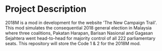 # Project Description 
2018M is a mod in development for the website 'The New Campaign Trail'. This mod simulates the consequential 2018 general election in Malaysia where three coalitions, Pakatan Harapan, Barisan Nasional and Gagasan Sejahtera went head-to-head for majority control of all 222 parliamentary seats. This repository will store the Code 1 &amp; 2 for the 2018M mod.
